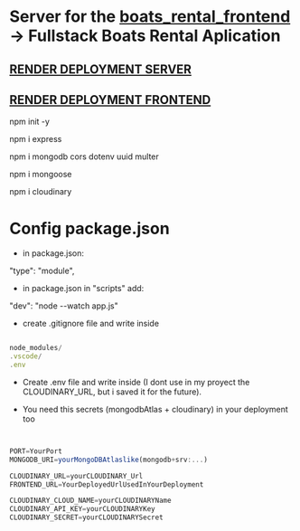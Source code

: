 # Server for the [boats_rental_frontend](https://github.com/MariaRiosNavarro/boat_rental_frontend) -> Fullstack Boats Rental Aplication

## [RENDER DEPLOYMENT SERVER](https://boat-rental-server.onrender.com/)

## [RENDER DEPLOYMENT FRONTEND](https://boat-rental-frontend.onrender.com/)

npm init -y

npm i express

npm i mongodb cors dotenv uuid multer

npm i mongoose

npm i cloudinary

# Config package.json

- in package.json:

"type": "module",

- in package.json in "scripts" add:

"dev": "node --watch app.js"

- create .gitignore file and write inside

```javascript

node_modules/
.vscode/
.env


```

- Create .env file and write inside (I dont use in my proyect the CLOUDINARY_URL, but i saved it for the future).

- You need this secrets (mongodbAtlas + cloudinary) in your deployment too

```javascript


PORT=YourPort
MONGODB_URI=yourMongoDBAtlaslike(mongodb+srv:...)

CLOUDINARY_URL=yourCLOUDINARY_Url
FRONTEND_URL=YourDeployedUrlUsedInYourDeployment

CLOUDINARY_CLOUD_NAME=yourCLOUDINARYName
CLOUDINARY_API_KEY=yourCLOUDINARYKey
CLOUDINARY_SECRET=yourCLOUDINARYSecret

```
